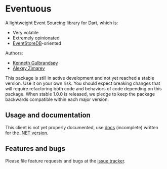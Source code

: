 # Eventuous

A lightweight Event Sourcing library for Dart, which is:
- Very volatile
- Extremely opinionated
- [EventStoreDB](https://eventstore.com)-oriented

Authors:
- [Kenneth Gulbrandsøy](https://medium.com/kengu)
- [Alexey Zimarev](https://zimarev.com)

This package is still in active development and not yet reached a stable version. 
Use it on your own risk. You should expect breaking changes that will require 
refactoring both code and behaviors of code depending on this package. When 
stable 1.0.0 is released, we pledge to keep the package backwards compatible 
within each major version. 

## Usage and documentation
This client is not yet properly documented, use 
[docs](https://eventuous.dev) (incomplete) written for 
the [.NET version](https://github.com/Eventuous/eventuous/).

## Features and bugs

Please file feature requests and bugs at the [issue tracker][tracker].

[tracker]: https://github.com/DISCOOS/eventuous/issues